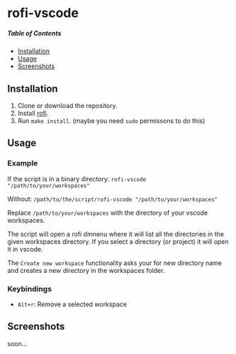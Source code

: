 # rofi-vscode
##### Table of Contents  
- [Installation](#installation)  
- [Usage](#usage)  
- [Screenshots](#screenshots) 


## Installation

1. Clone or download the repository.
2. Install [rofi](https://github.com/davatorium/rofi/blob/next/INSTALL.md#install-distribution).
3. Run ``make install``. (maybe you need ``sudo`` permissons to do this)

## Usage

### Example

If the script is in a binary directory:
``rofi-vscode "/path/to/your/workspaces"``

Without: 
``/path/to/the/script/rofi-vscode "/path/to/your/workspaces"``

Replace ``/path/to/your/workspaces`` with the directory of your vscode workspaces.

The script will open a rofi dmnenu where it will list all the directories in the given workspaces directory. If you select a directory (or project) it will open it in vscode.

The ``Create new workspace`` functionality asks your for new directory name and creates a new directory in the workspaces folder. 

### Keybindings

- ``Alt+r``: Remove a selected workspace

## Screenshots

soon...

